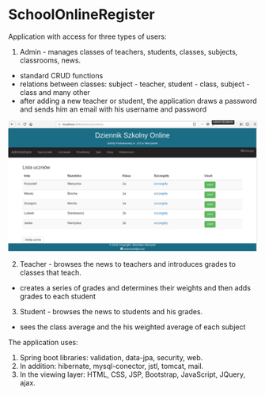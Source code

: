 # SchoolOnlineRegister

Application with access for three types of users:
  1. Admin - manages classes of teachers, students, classes, subjects, classrooms, news.
  - standard CRUD functions
  - relations between classes: subject - teacher, student - class, subject - class and many other
  - after adding a new teacher or student, the application draws a password and sends him an email with his username and password
  
  ![](images/admin1.png)
  
  2. Teacher - browses the news to teachers and introduces grades to classes that teach.
  - creates a series of grades and determines their weights and then adds grades to each student
  3. Student - browses the news to students and his grades.
  - sees the class average and the his weighted average of each subject

The application uses:
  1. Spring boot libraries: validation, data-jpa, security, web.
  2. In addition: hibernate, mysql-conector, jstl, tomcat, mail.
  3. In the viewing layer: HTML, CSS, JSP, Bootstrap, JavaScript, JQuery, ajax.
